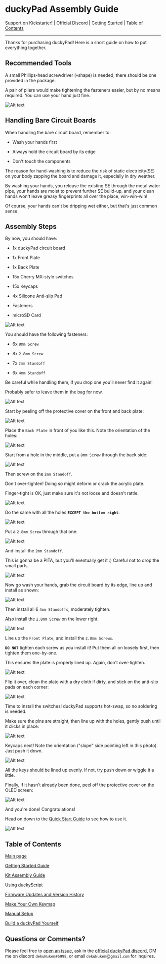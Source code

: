 # duckyPad Assembly Guide

[Support on Kickstarter!](https://www.kickstarter.com/projects/dekunukem/duckypad-do-it-all-mechanical-macropad) | [Official Discord](https://discord.gg/4sJCBx5) | [Getting Started](getting_started.md) | [Table of Contents](#table-of-contents)

------

Thanks for purchasing duckyPad! Here is a short guide on how to put everything together.

## Recommended Tools

A small Phillips-head screwdriver (`+`shape) is needed, there should be one provided in the package.

A pair of pliers would make tightening the fasteners easier, but by no means required. You can use your hand just fine.

![Alt text](resources/pics/assembly/tools.jpg)

## Handling Bare Circuit Boards

When handling the bare circuit board, remember to:

* Wash your hands first

* Always hold the circuit board by its edge

* Don't touch the components

The reason for hand-washing is to reduce the risk of static electricity(SE) on your body zapping the board and damage it, especially in dry weather.

By washing your hands, you release the existing SE through the metal water pipe, your hands are moist to prevent further SE build-up, and your clean hands won't leave greasy fingerprints all over the place, win-win-win!

Of course, your hands can't be dripping wet either, but that's just common sense.

## Assembly Steps

By now, you should have:

* 1x duckyPad circuit board

* 1x Front Plate

* 1x Back Plate

* 15x Cherry MX-style switches

* 15x Keycaps

* 4x Silicone Anti-slip Pad

* Fasteners

* microSD Card

![Alt text](resources/pics/assembly/assembly1.jpeg)

You should have the following fasteners:

* 6x `8mm Screw`

* 8x `2.8mm Screw`

* 7x `2mm Standoff`

* 6x `4mm Standoff`

Be careful while handling them, if you drop one you'll never find it again!

Probably safer to leave them in the bag for now.

![Alt text](resources/pics/assembly/assembly3.jpeg)

Start by peeling off the protective cover on the front and back plate:

![Alt text](resources/pics/assembly/assembly2.jpeg)

Place the `Back Plate` in front of you like this. Note the orientation of the holes:

![Alt text](resources/pics/assembly/assembly4.jpeg)

Start from a hole in the middle, put a `8mm Screw` through the back side:

![Alt text](resources/pics/assembly/assembly5.jpeg)

Then screw on the `2mm Standoff`.

Don't over-tighten! Doing so might deform or crack the acrylic plate.

Finger-tight is OK, just make sure it's not loose and doesn't rattle.

![Alt text](resources/pics/assembly/assembly6.jpeg)

Do the same with all the holes **`EXCEPT the bottom right`**:

![Alt text](resources/pics/assembly/assembly7.jpeg)

Put a `2.8mm Screw` through that one:

![Alt text](resources/pics/assembly/assembly8.jpeg)

And install the `2mm Standoff`.

This is gonna be a PITA, but you'll eventually get it :) Careful not to drop the small parts. 

![Alt text](resources/pics/assembly/assembly9.jpeg)

Now go wash your hands, grab the circuit board by its edge, line up and install as shown:

![Alt text](resources/pics/assembly/assembly10.jpeg)

Then install all 6 `4mm Standoffs`, moderately tighten.

Also install the `2.8mm Screw` on the lower right.

![Alt text](resources/pics/assembly/assembly11.jpeg)

Line up the `Front Plate`, and install the `2.8mm Screws`.

**`DO NOT`** tighten each screw as you install it! Put them all on loosely first, then tighten them one-by-one.

This ensures the plate is properly lined up. Again, don't over-tighten.

![Alt text](resources/pics/assembly/assembly12.jpeg)

Flip it over, clean the plate with a dry cloth if dirty, and stick on the anti-slip pads on each corner:

![Alt text](resources/pics/assembly/assembly13.jpeg)

Time to install the switches! duckyPad supports hot-swap, so no soldering is needed. 

Make sure the pins are straight, then line up with the holes, gently push until it clicks in place:

![Alt text](resources/pics/assembly/assembly14.jpeg)

Keycaps next! Note the orientation ("slope" side pointing left in this photo). Just push it down.

![Alt text](resources/pics/assembly/assembly15.jpeg)

All the keys should be lined up evenly. If not, try push down or wiggle it a little.

Finally, if it hasn't already been done, peel off the protective cover on the OLED screen:

![Alt text](resources/pics/assembly/peel.jpg)

And you're done! Congratulations!

Head on down to the [Quick Start Guide](/getting_started.md) to see how to use it.

![Alt text](resources/pics/assembly/assembly16.jpeg)

## Table of Contents

[Main page](README.md)

[Getting Started Guide](getting_started.md)

[Kit Assembly Guide](kit_assembly_guide.md)

[Using duckyScript](duckyscript_info.md)

[Firmware Updates and Version History](firmware_updates_and_version_history.md)

[Make Your Own Keymap](./keymap_instructions.md)

[Manual Setup](./manual_setup.md)

[Build a duckyPad Yourself](build_it_yourself.md)

## Questions or Comments?

Please feel free to [open an issue](https://github.com/dekuNukem/duckypad/issues), ask in the [official duckyPad discord](https://discord.gg/4sJCBx5), DM me on discord `dekuNukem#6998`, or email `dekuNukem`@`gmail`.`com` for inquires.
